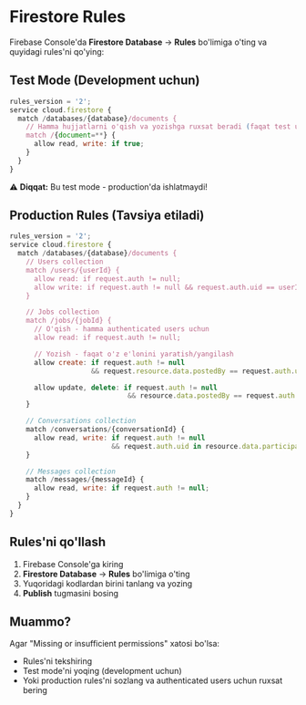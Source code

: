 # Firestore Rules

Firebase Console'da **Firestore Database** → **Rules** bo'limiga o'ting va quyidagi rules'ni qo'ying:

## Test Mode (Development uchun)

```javascript
rules_version = '2';
service cloud.firestore {
  match /databases/{database}/documents {
    // Hamma hujjatlarni o'qish va yozishga ruxsat beradi (faqat test uchun)
    match /{document=**} {
      allow read, write: if true;
    }
  }
}
```

⚠️ **Diqqat:** Bu test mode - production'da ishlatmaydi!

## Production Rules (Tavsiya etiladi)

```javascript
rules_version = '2';
service cloud.firestore {
  match /databases/{database}/documents {
    // Users collection
    match /users/{userId} {
      allow read: if request.auth != null;
      allow write: if request.auth != null && request.auth.uid == userId;
    }

    // Jobs collection
    match /jobs/{jobId} {
      // O'qish - hamma authenticated users uchun
      allow read: if request.auth != null;

      // Yozish - faqat o'z e'lonini yaratish/yangilash
      allow create: if request.auth != null
                    && request.resource.data.postedBy == request.auth.uid;

      allow update, delete: if request.auth != null
                             && resource.data.postedBy == request.auth.uid;
    }

    // Conversations collection
    match /conversations/{conversationId} {
      allow read, write: if request.auth != null
                         && request.auth.uid in resource.data.participants;
    }

    // Messages collection
    match /messages/{messageId} {
      allow read, write: if request.auth != null;
    }
  }
}
```

## Rules'ni qo'llash

1. Firebase Console'ga kiring
2. **Firestore Database** → **Rules** bo'limiga o'ting
3. Yuqoridagi kodlardan birini tanlang va yozing
4. **Publish** tugmasini bosing

## Muammo?

Agar "Missing or insufficient permissions" xatosi bo'lsa:

- Rules'ni tekshiring
- Test mode'ni yoqing (development uchun)
- Yoki production rules'ni sozlang va authenticated users uchun ruxsat bering
